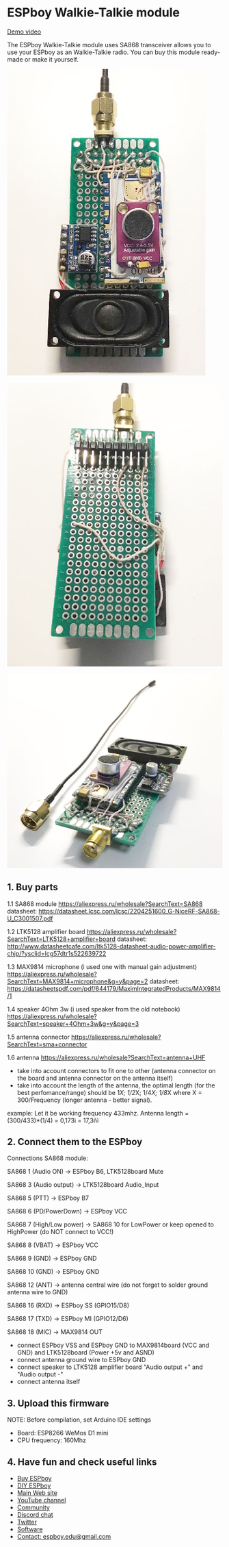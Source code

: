 # ESPboy Walkie-Talkie module

[Demo video](https://youtu.be/v-oIQ5hdZ3Q)

The ESPboy Walkie-Talkie module uses SA868 transceiver allows you to use your ESPboy as an Walkie-Talkie radio.
You can buy this module ready-made or make it yourself.

![1](pics/WalkieTalkie1.jpg)

![2](pics/WalkieTalkie2.jpg)

![3](pics/WalkieTalkie3.jpg)


## 1. Buy parts


1.1
SA868 module
https://aliexpress.ru/wholesale?SearchText=SA868
datasheet: 
https://datasheet.lcsc.com/lcsc/2204251600_G-NiceRF-SA868-U_C3001507.pdf

1.2
LTK5128 amplifier board
https://aliexpress.ru/wholesale?SearchText=LTK5128+amplifier+board
datasheet: 
http://www.datasheetcafe.com/ltk5128-datasheet-audio-power-amplifier-chip/?ysclid=lcg57dtr1s522639722

1.3
MAX9814 microphone (i used one with manual gain adjustment)
https://aliexpress.ru/wholesale?SearchText=MAX9814+microphone&g=y&page=2
datasheet: 
https://datasheetspdf.com/pdf/644179/MaximIntegratedProducts/MAX9814/1

1.4
speaker 4Ohm 3w (i used speaker from the old notebook)
https://aliexpress.ru/wholesale?SearchText=speaker+4Ohm+3w&g=y&page=3

1.5
antenna connector
https://aliexpress.ru/wholesale?SearchText=sma+connector

1.6
antenna
https://aliexpress.ru/wholesale?SearchText=antenna+UHF
- take into account connectors to fit one to other (antenna connector on the board and antenna connector on the antenna itself)
- take into account the length of the antenna, the optimal length (for the best perfomance/range) should be 
1*X; 1/2*X; 1/4*X; 1/8*X where X = 300/Frequency (longer antenna - better signal).

example: Let it be working frequency 433mhz. Antenna length = (300/433)*(1/4) = 0,173ì = 17,3ñì



## 2. Connect them to the ESPboy

Connections SA868 module:

SA868 1 (Audio ON) -> ESPboy B6, LTK5128board Mute

SA868 3 (Audio output) -> LTK5128board Audio_Input

SA868 5 (PTT) -> ESPboy B7 

SA868 6 (PD/PowerDown) -> ESPboy VCC

SA868 7 (High/Low power) -> SA868 10 for LowPower or keep opened to HighPower (do NOT connect to VCC!)

SA868 8 (VBAT) -> ESPboy VCC

SA868 9 (GND) -> ESPboy GND

SA868 10 (GND) -> ESPboy GND

SA868 12 (ANT) -> antenna central wire (do not forget to solder ground antenna wire to GND)

SA868 16 (RXD) -> ESPboy SS (GPIO15/D8)

SA868 17 (TXD) -> ESPboy MI (GPIO12/D6)

SA868 18 (MIC) -> MAX9814 OUT


- connect ESPboy VSS and ESPboy GND to MAX9814board (VCC and GND) and LTK5128board (Power +5v and ASND)
- connect antenna ground wire to ESPboy GND
- connect speaker to LTK5128 amplifier board "Audio output +" and "Audio output -"
- connect antenna itself  


## 3. Upload this firmware

NOTE: Before compilation, set Arduino IDE settings

-  Board:  ESP8266 WeMos D1 mini
-  CPU frequency: 160Mhz


## 4. Have fun and check useful links

- [Buy ESPboy](https://www.tindie.com/products/23910/)
- [DIY ESPboy](https://easyeda.com/ESPboy)
- [Main Web site](https://www.espboy.com)
- [YouTube channel](https://www.youtube.com/c/ESPboy)
- [Community](https://community.espboy.com)
- [Discord chat](https://discord.gg/kXfDQpX)
- [Twitter](https://twitter.com/ESPboy_edu)
- [Software](https://github.com/ESPboy-edu)
- [Contact: espboy.edu@gmail.com](mailto:espboy.edu@gmail.com)


